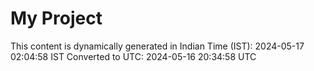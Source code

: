 # My Project

This content is dynamically generated in Indian Time (IST): 2024-05-17 02:04:58 IST
Converted to UTC: 2024-05-16 20:34:58 UTC
